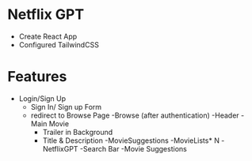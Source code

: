 # Netflix GPT

- Create React App
- Configured TailwindCSS



# Features
- Login/Sign Up
    - Sign In/ Sign up Form
    - redirect to Browse Page
-Browse (after authentication)
    -Header
    -Main Movie
        - Trailer in Background
        - Title & Description
        -MovieSuggestions
            -MovieLists* N
-NetflixGPT
    -Search Bar
    -Movie Suggestions